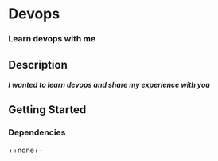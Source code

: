 # Devops

###  Learn devops with me

## Description
##### I wanted to learn devops and share my experience with you

## Getting Started
### Dependencies
++none++
